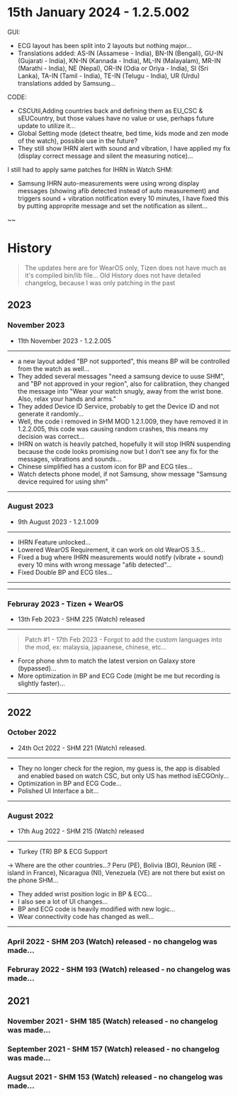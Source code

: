 # 15th January 2024 - 1.2.5.002
GUI:
 * ECG layout has been split into 2 layouts but nothing major...
 * Translations added: AS-IN (Assamese - India), BN-IN (Bengali), GU-IN (Gujarati - India), KN-IN (Kannada - India), ML-IN (Malayalam), MR-IN (Marathi - India), NE (Nepal), OR-IN (Odia or Oriya - India), SI (Sri Lanka), TA-IN (Tamil - India), TE-IN (Telugu - India), UR (Urdu) translations added by Samsung...

CODE:
 * CSCUtil,Adding countries back and defining them as EU_CSC & sEUCountry, but those values have no value or use, perhaps future update to utilize it...
 * Global Setting mode (detect theatre, bed time, kids mode and zen mode of the watch), possible use in the future?
 * They still show IHRN alert with sound and vibration, I have applied my fix (display correct message and silent the measuring notice)...

I still had to apply same patches for IHRN in Watch SHM:
 * Samsung IHRN auto-measurements were using wrong display messages (showing afib detected instead of auto measurement) and triggers sound + vibration notification every 10 minutes, I have fixed this by putting approprite message and set the notification as silent...

~~

# History
> The updates here are for WearOS only, Tizen does not have much as it's compiled bin/lib file...
> Old History does not have detailed changelog, because I was only patching in the past

## 2023
### November 2023
 * 11th November 2023 - 1.2.2.005
---
 * a new layout added "BP not supported", this means BP will be controlled from the watch as well...
 * They added several messages "need a samsung device to uuse SHM", and "BP not approved in your region", also for calibratiion, they changed the message into "Wear your watch snugly, away from the wrist bone. Also, relax your hands and arms."
 * They added Device ID Service, probably to get the Device ID and not generate it randomly...
 * Well, the code i removed in SHM MOD 1.2.1.009, they have removed it in 1.2.2.005, this code was causing random crashes, this means my decision was correct...
 * IHRN on watch is heavily patched, hopefully it will stop IHRN suspending because the code looks promising now but I don't see any fix for the messages, vibrations and sounds... 
 * Chinese simplified has a custom icon for BP and ECG tiles...
 * Watch detects phone model, if not Samsung, show message "Samsung device required for using shm"
---

### August 2023
 * 9th August 2023 - 1.2.1.009
---
 * IHRN Feature unlocked...
 * Lowered WearOS Requirement, it can work on old WearOS 3.5...
 * Fixed a bug where IHRN measurements would notify (vibrate + sound) every 10 mins with wrong message "afib detected"...
 * Fixed Double BP and ECG tiles...
---
---
### Februray 2023 - Tizen + WearOS
 * 13th Feb 2023 - SHM 225 (Watch) released
---
 > Patch #1 - 17th Feb 2023 - Forgot to add the custom languages into the mod, ex: malaysia, japaanese, chinese, etc...
 * Force phone shm to match the latest version on Galaxy store (bypassed)...
 * More optimization in BP and ECG Code (might be me but recording is slightly faster)...
---

## 2022
### October 2022
 * 24th Oct 2022 - SHM 221 (Watch) released.
---
 * They no longer check for the region, my guess is, the app is disabled and enabled based on watch CSC, but only US has method isECGOnly...
 * Optimization in BP and ECG Code...
 * Polished UI Interface a bit...
---

### August 2022
 * 17th Aug 2022 - SHM 215 (Watch) released
---
 * Turkey (TR) BP & ECG Support

 -> Where are the other countries...?
     Peru (PE), Bolivia (BO), Réunion (RE - island in France), Nicaragua (NI), Venezuela (VE) are not there but exist on the phone SHM...

 * They added wrist position logic in BP & ECG...
 * I also see a lot of UI changes...
 * BP and ECG code is heavily modified with new logic...
 * Wear connectivity code has changed as well...
---

### April 2022 - SHM 203 (Watch) released - no changelog was made...

### Februray 2022 - SHM 193 (Watch) released - no changelog was made...

## 2021
### November 2021 - SHM 185 (Watch) released - no changelog was made...

### September 2021 - SHM 157 (Watch) released - no changelog was made...

### Augsut 2021 - SHM 153 (Watch) released - no changelog was made...
